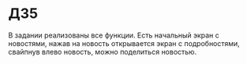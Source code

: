 # ДЗ5

В задании реализованы все функции. Есть начальный экран с новостями, нажав на новость открывается экран с подробностями, свайпнув влево новость, можно поделиться новостью.
